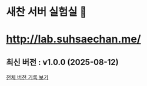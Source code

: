 # 새찬 서버 실험실 🔬
# http://lab.suhsaechan.me/

<!-- 수정하지마세요 자동으로 동기화 됩니다 -->
## 최신 버전 : v1.0.0 (2025-08-12)

[전체 버전 기록 보기](CHANGELOG.md)
